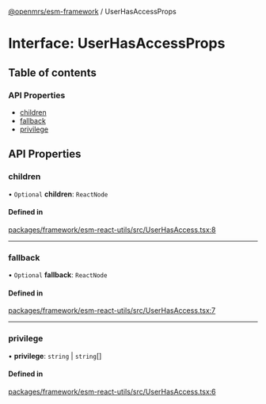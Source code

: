 [@openmrs/esm-framework](../API.md) / UserHasAccessProps

# Interface: UserHasAccessProps

## Table of contents

### API Properties

- [children](UserHasAccessProps.md#children)
- [fallback](UserHasAccessProps.md#fallback)
- [privilege](UserHasAccessProps.md#privilege)

## API Properties

### children

• `Optional` **children**: `ReactNode`

#### Defined in

[packages/framework/esm-react-utils/src/UserHasAccess.tsx:8](https://github.com/openmrs/openmrs-esm-core/blob/master/packages/framework/esm-react-utils/src/UserHasAccess.tsx#L8)

___

### fallback

• `Optional` **fallback**: `ReactNode`

#### Defined in

[packages/framework/esm-react-utils/src/UserHasAccess.tsx:7](https://github.com/openmrs/openmrs-esm-core/blob/master/packages/framework/esm-react-utils/src/UserHasAccess.tsx#L7)

___

### privilege

• **privilege**: `string` \| `string`[]

#### Defined in

[packages/framework/esm-react-utils/src/UserHasAccess.tsx:6](https://github.com/openmrs/openmrs-esm-core/blob/master/packages/framework/esm-react-utils/src/UserHasAccess.tsx#L6)
